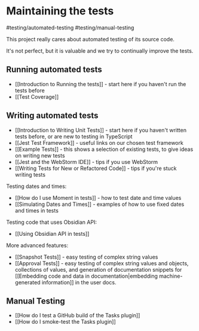 # Maintaining the tests

<span class="related-pages">#testing/automated-testing #testing/manual-testing</span>

This project really cares about automated testing of its source code.

It's not perfect, but it is valuable and we try to continually improve the tests.

## Running automated tests

- [[Introduction to Running the tests]] - start here if you haven't run the tests before
- [[Test Coverage]]

## Writing automated tests

- [[Introduction to Writing Unit Tests]] - start here if you haven't written tests before, or are new to testing in TypeScript
- [[Jest Test Framework]] - useful links on our chosen test framework
- [[Example Tests]] - this shows a selection of existing tests, to give ideas on writing new tests
- [[Jest and the WebStorm IDE]] - tips if you use WebStorm
- [[Writing Tests for New or Refactored Code]] - tips if you're stuck writing tests

Testing dates and times:

- [[How do I use Moment in tests]] - how to test date and time values
- [[Simulating Dates and Times]] - examples of how to use fixed dates and times in tests

Testing code that uses Obsidian API:

- [[Using Obsidian API in tests]]

More advanced features:

- [[Snapshot Tests]] - easy testing of complex string values
- [[Approval Tests]] - easy testing of complex string values and objects, collections of values, and generation of documentation snippets for [[Embedding code and data in documentation|embedding machine-generated information]] in the user docs.

## Manual Testing

- [[How do I test a GitHub build of the Tasks plugin]]
- [[How do I smoke-test the Tasks plugin]]
